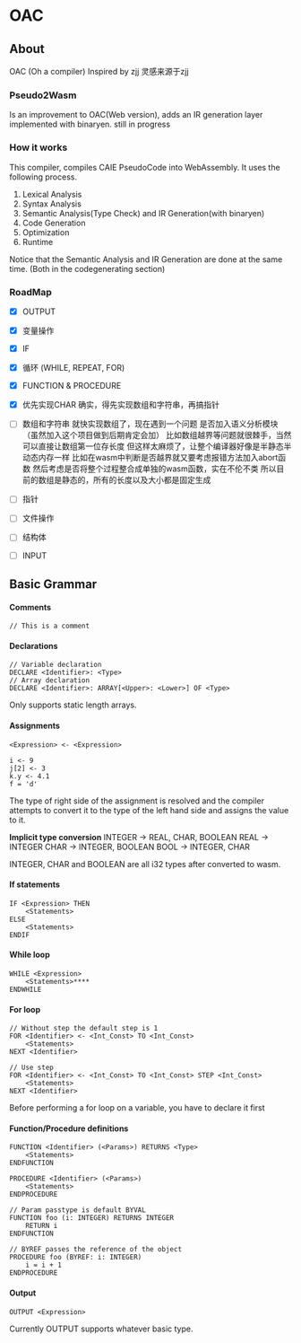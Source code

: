 # OAC

## About

OAC (Oh a compiler)
Inspired by zjj
灵感来源于zjj


### Pseudo2Wasm
Is an improvement to OAC(Web version),
adds an IR generation layer implemented with binaryen.
still in progress

### How it works
This compiler, compiles CAIE PseudoCode into WebAssembly.
It uses the following process.
1. Lexical Analysis
2. Syntax Analysis
3. Semantic Analysis(Type Check) and IR Generation(with binaryen)
4. Code Generation
5. Optimization
6. Runtime

Notice that the Semantic Analysis and IR Generation are done at the same time. (Both in the codegenerating section)

### RoadMap
- [x] OUTPUT
- [x] 变量操作
- [x] IF
- [x] 循环 (WHILE, REPEAT, FOR)
- [x] FUNCTION & PROCEDURE 
- [x] 优先实现CHAR
确实，得先实现数组和字符串，再搞指针
- [ ] 数组和字符串
就快实现数组了，现在遇到一个问题
是否加入语义分析模块（虽然加入这个项目做到后期肯定会加）
比如数组越界等问题就很棘手，当然可以直接让数组第一位存长度
但这样太麻烦了，让整个编译器好像是半静态半动态内存一样
比如在wasm中判断是否越界就又要考虑报错方法加入abort函数
然后考虑是否将整个过程整合成单独的wasm函数，实在不伦不类
所以目前的数组是静态的，所有的长度以及大小都是固定生成
- [ ] 指针
- [ ] 文件操作
- [ ] 结构体

- [ ] INPUT

## Basic Grammar

#### Comments
```
// This is a comment
```

#### Declarations
```
// Variable declaration
DECLARE <Identifier>: <Type>
// Array declaration
DECLARE <Identifier>: ARRAY[<Upper>: <Lower>] OF <Type>
```
Only supports static length arrays.

#### Assignments
```
<Expression> <- <Expression>

i <- 9
j[2] <- 3
k.y <- 4.1
f = 'd'
```
The type of right side of the assignment is resolved and the compiler attempts to convert it to the type of the left hand side and assigns the value to it.

**Implicit type conversion**
INTEGER -> REAL, CHAR, BOOLEAN
REAL -> INTEGER
CHAR -> INTEGER, BOOLEAN
BOOL -> INTEGER, CHAR

INTEGER, CHAR and BOOLEAN are all i32 types after converted to wasm.

#### If statements
```
IF <Expression> THEN
    <Statements>
ELSE
    <Statements>
ENDIF
```

#### While loop
```
WHILE <Expression>
    <Statements>****
ENDWHILE
```

#### For loop
```
// Without step the default step is 1
FOR <Identifier> <- <Int_Const> TO <Int_Const>
    <Statements>
NEXT <Identifier>

// Use step
FOR <Identifier> <- <Int_Const> TO <Int_Const> STEP <Int_Const>
    <Statements>
NEXT <Identifier>
```
Before performing a for loop on a variable, you have to declare it first

#### Function/Procedure definitions
```
FUNCTION <Identifier> (<Params>) RETURNS <Type>
    <Statements>
ENDFUNCTION

PROCEDURE <Identifier> (<Params>)
    <Statements>
ENDPROCEDURE

// Param passtype is default BYVAL
FUNCTION foo (i: INTEGER) RETURNS INTEGER
    RETURN i
ENDFUNCTION

// BYREF passes the reference of the object
PROCEDURE foo (BYREF: i: INTEGER)
    i = i + 1
ENDPROCEDURE
```

#### Output
```
OUTPUT <Expression>
```
Currently OUTPUT supports whatever basic type.

